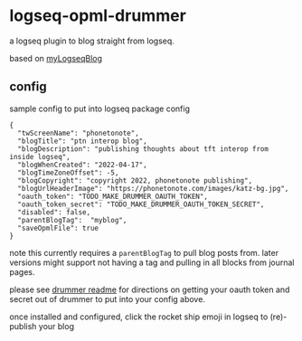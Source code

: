 # logseq-opml-drummer

a logseq plugin to blog straight from logseq.

based on [myLogseqBlog](https://github.com/scripting/myLogseqBlog)

## config

sample config to put into logseq package config

```
{
  "twScreenName": "phonetonote",
  "blogTitle": "ptn interop blog",
  "blogDescription": "publishing thoughts about tft interop from inside logseq",
  "blogWhenCreated": "2022-04-17",
  "blogTimeZoneOffset": -5,
  "blogCopyright": "copyright 2022, phonetonote publishing",
  "blogUrlHeaderImage": "https://phonetonote.com/images/katz-bg.jpg",
  "oauth_token": "TODO_MAKE_DRUMMER_OAUTH_TOKEN",
  "oauth_token_secret": "TODO_MAKE_DRUMMER_OAUTH_TOKEN_SECRET",
  "disabled": false,
  "parentBlogTag":  "myblog",
  "saveOpmlFile": true
}
```

note this currently requires a `parentBlogTag` to pull blog posts from. later versions might support not having a tag and pulling in all blocks from journal pages.

please see [drummer readme](https://github.com/scripting/myLogseqBlog/blob/main/README.md) for directions on getting your oauth token and secret out of drummer to put into your config above.

once installed and configured, click the rocket ship emoji in logseq to (re)-publish your blog
